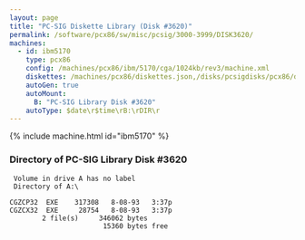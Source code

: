 ```yaml
---
layout: page
title: "PC-SIG Diskette Library (Disk #3620)"
permalink: /software/pcx86/sw/misc/pcsig/3000-3999/DISK3620/
machines:
  - id: ibm5170
    type: pcx86
    config: /machines/pcx86/ibm/5170/cga/1024kb/rev3/machine.xml
    diskettes: /machines/pcx86/diskettes.json,/disks/pcsigdisks/pcx86/diskettes.json
    autoGen: true
    autoMount:
      B: "PC-SIG Library Disk #3620"
    autoType: $date\r$time\rB:\rDIR\r
---
```


{% include machine.html id="ibm5170" %}

### Directory of PC-SIG Library Disk #3620

     Volume in drive A has no label
     Directory of A:\

    CGZCP32  EXE    317308   8-08-93   3:37p
    CGZCX32  EXE     28754   8-08-93   3:37p
            2 file(s)     346062 bytes
                           15360 bytes free
